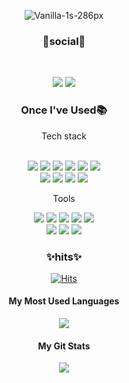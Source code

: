 <div align=center>

![Vanilla-1s-286px](https://github.com/mjkkcalb/mjkkcalb/assets/142865257/4df4f4da-c306-4c27-813a-f3255e869945)

</div>


<h3 align="center"><b> 💌social💌</b></h3>
<br>
<p align="center">
<a href="https://www.instagram.com/mjkkcalb"/><img src="https://img.shields.io/badge/instagram-E4405F?style=flat-square&logo=instagram&logoColor=white"/></a>
<a href="https://velog.io/@mjkkcalb/posts"/><img src="https://img.shields.io/badge/velog-20C997?style=flat-square&logo=velog&logoColor=white"/></a>


<h3 align="center"><b> Once I've Used📚</b></h3>
<p align="center">Tech stack</p>
<br>
<div align="center">
<img src="https://img.shields.io/badge/html5-E34F26.svg?&style=flat-squar&logo=html5&logoColor=white"/>
<img src="https://img.shields.io/badge/css3-1572B6.svg?&style=flat-squar&logo=css3&logoColor=white"/>
<img src="https://img.shields.io/badge/javascript-F7DF1E.svg?&style=flat-squar&logo=javascript&logoColor=white"/>
<img src="https://img.shields.io/badge/sass-FFB13B.svg?&style=flat-squar&logo=sass&logoColor=white"/>
<img src="https://img.shields.io/badge/styledcomponents-DB7093.svg?&style=flat-squar&logo=styledcomponents&logoColor=white"/>
<img src="https://img.shields.io/badge/react-61DAFB.svg?&style=flat-squar&logo=react&logoColor=white"/>
</div>
<div align="center">
<img src="https://img.shields.io/badge/nodedotjs-339933.svg?&style=flat-squar&logo=nodedotjs&logoColor=white"/>
<img src="https://img.shields.io/badge/express-000000.svg?&style=flat-squar&logo=express&logoColor=white"/>
<img src="https://img.shields.io/badge/ejs-B4CA65.svg?&style=flat-squar&logo=ejs&logoColor=white"/>
<img src="https://img.shields.io/badge/mongodb-47A248.svg?&style=flat-squar&logo=mongodb&logoColor=white"/>
</div>
<p align="center">Tools</p>
<div align="center">
<img src="https://img.shields.io/badge/visualstudiocode-007ACC.svg?&style=flat-squar&logo=visualstudiocode&logoColor=white"/>
<img src="https://img.shields.io/badge/git-F05032.svg?&style=flat-squar&logo=git&logoColor=white"/>
<img src="https://img.shields.io/badge/github-181717.svg?&style=flat-squar&logo=github&logoColor=white"/>
<img src="https://img.shields.io/badge/notion-44C1C5.svg?&style=flat-squar&logo=notion&logoColor=black"/>
<img src="https://img.shields.io/badge/discord-5865F2.svg?&style=flat-squar&logo=discord&logoColor=black"/>
  <br>
<img src="https://img.shields.io/badge/figma-F24E1E.svg?&style=flat-squar&logo=figma&logoColor=white"/>
<img src="https://img.shields.io/badge/adobephotoshop-31A8FF.svg?&style=flat-squar&logo=adobephotoshop&logoColor=white"/>
<img src="https://img.shields.io/badge/adobeillustrator-FF9A00.svg?&style=flat-squar&logo=adobeillustrator&logoColor=white"/>
</div>


<h3 align=center><b>✨hits✨</b></h3>
<div align=center>
  
[![Hits](https://hits.seeyoufarm.com/api/count/incr/badge.svg?url=https%3A%2F%2Fgithub.com%2Fmjkkcalb&count_bg=%23E7B4AF&title_bg=%23D5D0CD&icon=icq.svg&icon_color=%23E7E7E7&title=hits&edge_flat=false)](https://hits.seeyoufarm.com)

</div>

<div align="center">
<h4 align="center"> My Most Used Languages </h4>
  <a href="https://github.com/mjkkcalb" align="center">
    <img align="center" src="https://github-readme-stats.vercel.app/api/top-langs/?username=mjkkcalb&layout=compact&show_icons=true&show_owner=true&hide_title=true&theme=vue&hide=Objective%2DC" />
  </a>

<h4 align="center"> My Git Stats </h4>
  <a href="https://github.com/mjkkcalb" align="center">
    <img align="center" src="https://github-readme-stats.vercel.app/api?username=mjkkcalb&hide=contribs,prs&hide_title=true&show_icons=true&include_all_commits=true&theme=vue" />
  </a>

</div>


<!--
**mjkkcalb/mjkkcalb** is a ✨ _special_ ✨ repository because its `README.md` (this file) appears on your GitHub profile.

Here are some ideas to get you started:

- 🔭 I’m currently working on ...
- 🌱 I’m currently learning ...
- 👯 I’m looking to collaborate on ...
- 🤔 I’m looking for help with ...
- 💬 Ask me about ...
- 📫 How to reach me: ...
- 😄 Pronouns: ...
- ⚡ Fun fact: ...
-->

